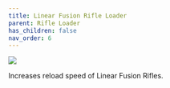 ```yaml
---
title: Linear Fusion Rifle Loader
parent: Rifle Loader
has_children: false
nav_order: 6
---
```


![](https://bungie.net/common/destiny2_content/icons/08cec1856b9042767e44bf400735d48d.png)

Increases reload speed of Linear Fusion Rifles.
